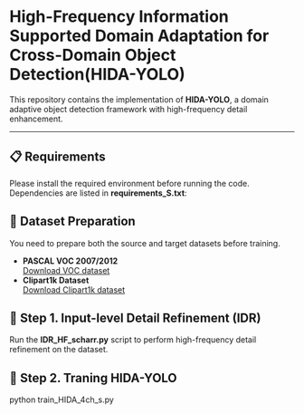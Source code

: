# High-Frequency Information Supported Domain Adaptation for Cross-Domain Object Detection(HIDA-YOLO)

This repository contains the implementation of **HIDA-YOLO**, a domain adaptive object detection framework with high-frequency detail enhancement.

---

## 📋 Requirements

Please install the required environment before running the code.  
Dependencies are listed in **requirements_S.txt**:

## 📂 Dataset Preparation

You need to prepare both the source and target datasets before training.
- **PASCAL VOC 2007/2012**  
  [Download VOC dataset](http://host.robots.ox.ac.uk/pascal/VOC/)  
- **Clipart1k Dataset**  
  [Download Clipart1k dataset](https://github.com/naoto0804/cross-domain-detection/tree/master/datasets)

## 🔧 Step 1. Input-level Detail Refinement (IDR)

Run the **IDR_HF_scharr.py** script to perform high-frequency detail refinement on the dataset.

## 🔧 Step 2. Traning HIDA-YOLO
python train_HIDA_4ch_s.py



